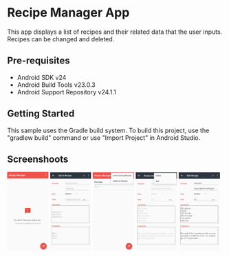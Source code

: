 Recipe Manager App
===================================

This app displays a list of recipes and their related data that the user inputs.
Recipes can be changed and deleted.

Pre-requisites
--------------

- Android SDK v24
- Android Build Tools v23.0.3
- Android Support Repository v24.1.1

Getting Started
---------------

This sample uses the Gradle build system. To build this project, use the
"gradlew build" command or use "Import Project" in Android Studio.

Screenshoots
---------------
<img src="screenshoots/en/en1.jpg" width="19%"> <img src="screenshoots/en/en2.jpg" width="19%"> <img src="screenshoots/en/en3.jpg" width="19%"> <img src="screenshoots/en/en4.jpg" width="19%"> <img src="screenshoots/en/en5.jpg" width="19%">
